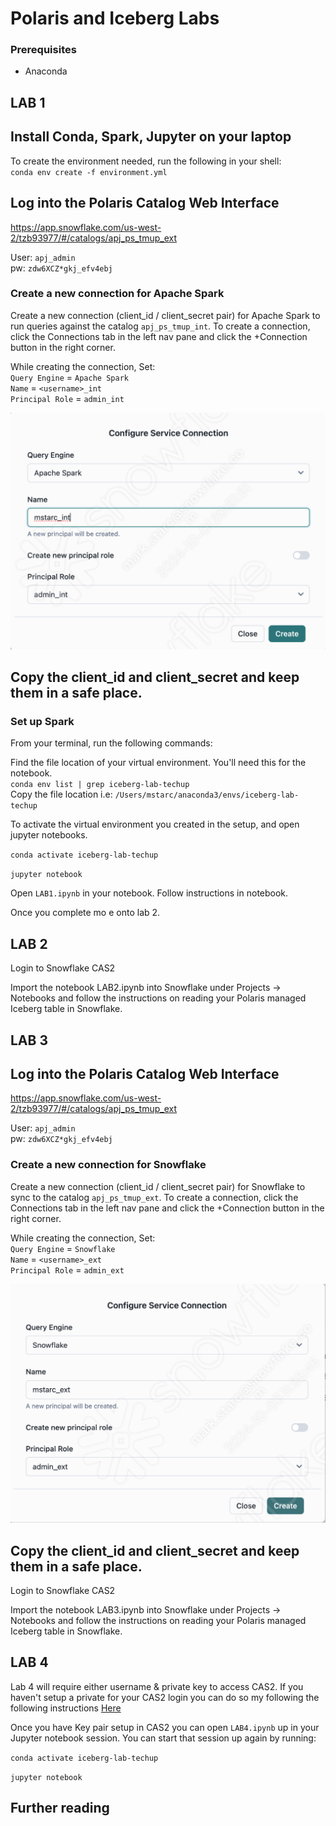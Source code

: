 # Polaris and Iceberg Labs #  

### Prerequisites  ##  

- Anaconda

## LAB 1 ##  

## Install Conda, Spark, Jupyter on your laptop ##  

To create the environment needed, run the following in your shell:  
`conda env create -f environment.yml`


## Log into the Polaris Catalog Web Interface ##  

  
<a href="https://app.snowflake.com/us-west-2/tzb93977/#/catalogs/apj_ps_tmup_ext" target="_blank">https://app.snowflake.com/us-west-2/tzb93977/#/catalogs/apj_ps_tmup_ext</a>  

User: `apj_admin`  
pw: `zdw6XCZ*gkj_efv4ebj`  

### Create a new connection for Apache Spark ### 

Create a new connection (client_id / client_secret pair) for Apache Spark to run queries against the catalog `apj_ps_tmup_int`. To create a connection, click the Connections tab in the left nav pane and click the +Connection button in the right corner.


While creating the connection, Set:  
 `Query Engine` = `Apache Spark`   
 `Name` = `<username>_int`  
 `Principal Role` = `admin_int`  


![alt Connection details](start1.png "Title")


## Copy the client_id and client_secret and keep them in a safe place. ##   



###  Set up Spark ###  
From your terminal, run the following commands:  

Find the file location of your virtual environment. You'll need this for the notebook.  
`conda env list | grep iceberg-lab-techup`  
Copy the file location i.e: `/Users/mstarc/anaconda3/envs/iceberg-lab-techup`

To activate the virtual environment you created in the setup, and open jupyter notebooks.  

`conda activate iceberg-lab-techup`  

`jupyter notebook`  

Open `LAB1.ipynb` in your notebook. Follow instructions in notebook.

Once you complete mo e onto lab 2.

## LAB 2 ##  

Login to Snowflake CAS2

Import the notebook LAB2.ipynb into Snowflake under Projects -> Notebooks and follow the instructions on reading your Polaris managed Iceberg table in Snowflake.

## LAB 3 ##  

## Log into the Polaris Catalog Web Interface ##  

<a href="https://app.snowflake.com/us-west-2/tzb93977/#/catalogs/apj_ps_tmup_ext" target="_blank">https://app.snowflake.com/us-west-2/tzb93977/#/catalogs/apj_ps_tmup_ext</a>  

User: `apj_admin`  
pw: `zdw6XCZ*gkj_efv4ebj`  

### Create a new connection for Snowflake ### 

Create a new connection (client_id / client_secret pair) for Snowflake to sync to the catalog `apj_ps_tmup_ext`. To create a connection, click the Connections tab in the left nav pane and click the +Connection button in the right corner.


While creating the connection, Set:  
 `Query Engine` = `Snowflake`   
 `Name` = `<username>_ext`  
 `Principal Role` = `admin_ext`  


![alt Connection details](start2.png "Title")


## Copy the client_id and client_secret and keep them in a safe place. ##   

Login to Snowflake CAS2

Import the notebook LAB3.ipynb into Snowflake under Projects -> Notebooks and follow the instructions on reading your Polaris managed Iceberg table in Snowflake.

## LAB 4 ##  

Lab 4 will require either username & private key to access CAS2. 
If you haven't setup a private for your CAS2 login you can do so my following the following instructions <a href="https://docs.snowflake.com/en/user-guide/key-pair-auth#configuring-key-pair-authentication " target="_blank">Here</a> 

Once you have Key pair setup in CAS2 you can open `LAB4.ipynb` up in your Jupyter notebook session. You can start that session up again by running:

`conda activate iceberg-lab-techup`  

`jupyter notebook`  



## Further reading ##  

